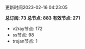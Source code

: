 更新时间2023-02-16 04:23:05

**总订阅: 73**
**总节点: 883**
**有效节点: 271**
- v2ray节点: 172
- ss节点: 98
- trojan节点: 1
